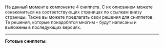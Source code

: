 На данный момент в компоненте 4 сниппета. С их описанием можете ознакомиться на соответствующих страницах по ссылкам внизу страницы. Также вы можете предлагать свои решения для сниппетов. Те решения, которые понадобятся многим - будут написаны и выложены в последующих версиях. 

---

**Готовые сниппеты:**